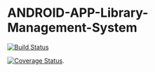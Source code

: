 # ANDROID-APP-Library-Management-System

[![Build Status](https://travis-ci.com/Thakhi236/ANDROID-APP-Library-Management-System.svg?branch=master)](https://travis-ci.com/Thakhi236/ANDROID-APP-Library-Management-System)


[![Coverage Status](https://coveralls.io/repos/github/Thakhi236/ANDROID-APP-Library-Management-System/badge.svg?branch=master)](https://coveralls.io/github/Thakhi236/ANDROID-APP-Library-Management-System?branch=master).
